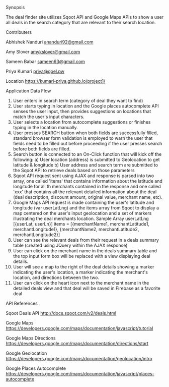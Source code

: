 Synopsis

The deal finder site utilizes Sqoot API and Google Maps APIs to show a user all deals in the search category that are relevant to their search location.

Contributers

Abhishek Nanduri
ananduri92@gmail.com

Amy Slover
amykslover@gmail.com

Sameen Babar
sameen63@gmail.com

Priya Kumari
priya@goel.pw


Location
https://kumari-priya.github.io/project1/

Application Data Flow
1. User enters in search term (category of deal they want to find)
2. User starts typing in location and the Google places autocomplete API senses the user input, then provides suggestions on locations that match the user's input characters.
3. User selects a location from autocomplete suggestions or finishes typing in the location manually.
4. User presses SEARCH button when both fields are successfully filled, standard browser form validation is employed to warn the user that fields need to be filled out before proceeding if the user presses search before both fields are filled.
4. Search button is connected to an On-Click function that will kick off the following:
    a) User location (address) is submitted to Geolocation to get latitude & longitude
    b) User address and search term are submitted to the Sqoot API to retrieve deals based on those parameters
5. Sqoot API request sent using AJAX and response is parsed into two array, one called 'items' that contains information about the latitude and longitude for all th merchants contained in the response and one called 'xxx' that contains all the relevant detailed information about the deal (deal description, discount amount, original value, merchant name, etc).
6. Google Maps API request is made containing the user's latitude and longitude (var userLatLng) and the items array from Sqoot to display a map centered on the user's input geolocation and a set of markers illustrating the deal merchants location.
    Sample Array
    userLatLng [{userLat, userLn}]
    items = [{merchantName1, merchantLatitude1, merchantLongitude1}, {merchantName2, merchantLatitude2, merchantLongitude2}]
7. User can see the relevant deals from their request in a deals summary table (created using JQuery within the AJAX response)
8. User can click on the merchant name in the deals summary table and the top input form box will be replaced with a view displaying deal details.
9. User will see a map to the right of the deal details showing a marker indicating the user's location, a marker indicating the merchant's location, and directions between the two.
10. User can click on the heart icon next to the merchant name in the detailed deals view and that deal will be saved in Firebase as a favorite deal

API References

Sqoot Deals API
http://docs.sqoot.com/v2/deals.html

Google Maps
https://developers.google.com/maps/documentation/javascript/tutorial

Google Maps Directions
https://developers.google.com/maps/documentation/directions/start

Google Geolocation
https://developers.google.com/maps/documentation/geolocation/intro

Google Places Autocomplete
https://developers.google.com/maps/documentation/javascript/places-autocomplete


